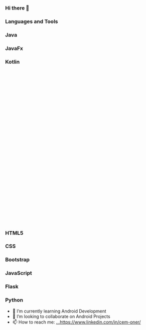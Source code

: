 ### Hi there 👋

### Languages and Tools

### Java 
### JavaFx
### Kotlin <svg viewBox="0 0 128 128">
<defs> <linearGradient id="a" x1="500.003" x2="-.097" y1="579.106" y2="1079.206" gradientTransform="translate(15.534 -96.774) scale(.1939)" gradientUnits="userSpaceOnUse"> <stop offset=".003" stop-color="#e44857"></stop> <stop offset=".469" stop-color="#c711e1"></stop> <stop offset="1" stop-color="#7f52ff"></stop> </linearGradient> </defs> <path fill="url(#a)" d="M112.484 112.484H15.516V15.516h96.968L64 64Zm0 0"></path>
</svg>
### HTML5
### CSS
### Bootstrap
### JavaScript
### Flask
### Python



- 🌱 I’m currently learning Android Development
- 👯 I’m looking to collaborate on Android Projects
- 📫 How to reach me: [...](https://www.linkedin.com/in/cem-oner/)https://www.linkedin.com/in/cem-oner/

